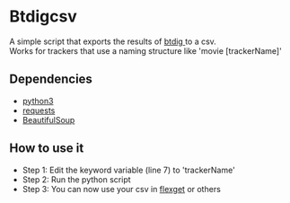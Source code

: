 # Btdigcsv 

A simple script that exports the results of [btdig ](https://btdig.com/) to a csv. \
Works for trackers that use a naming structure like 'movie [trackerName]'

## Dependencies

- [python3](https://www.python.org/downloads/)
- [requests](https://pypi.org/project/requests/)
- [BeautifulSoup](https://pypi.org/project/beautifulsoup4/)

## How to use it

- Step 1: Edit the keyword variable (line 7) to 'trackerName'
- Step 2: Run the python script
- Step 3: You can now use your csv in [flexget](https://flexget.com/) or others
